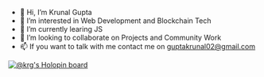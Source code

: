 - 👋 Hi, I’m Krunal Gupta
- 👀 I’m interested in Web Development and Blockchain Tech
- 🌱 I’m currently learing JS
- 💞️ I’m looking to collaborate on Projects and Community Work
- 📫 If you want to talk with me contact me on guptakrunal02@gmail.com

[![@krg's Holopin board](https://holopin.me/krg)](https://holopin.io/@krg)


<!---
KrunalGupta02/KrunalGupta02 is a ✨ special ✨ repository because its `README.md` (this file) appears on your GitHub profile.
You can click the Preview link to take a look at your changes.
--->
